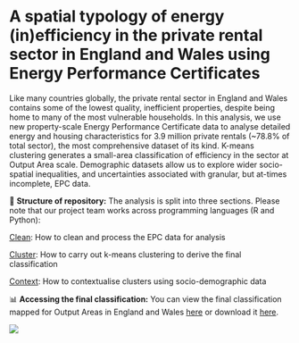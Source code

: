 # A spatial typology of energy (in)efficiency in the private rental sector in England and Wales using Energy Performance Certificates
Like many countries globally, the private rental sector in England and Wales contains some of the lowest quality, inefficient properties, despite being home to many of the most vulnerable households. In this analysis, we use new property-scale Energy Performance Certificate data to analyse detailed energy and housing characteristics for 3.9 million private rentals (~78.8% of total sector), the most comprehensive dataset of its kind. K-means clustering generates a small-area classification of efficiency in the sector at Output Area scale. Demographic datasets allow us to explore wider socio-spatial inequalities, and uncertainties associated with granular, but at-times incomplete, EPC data. 

🧱 **Structure of repository:** The analysis is split into three sections. Please note that our project team works across programming languages (R and Python):

[Clean](https://github.com/CaitHRobinson/private-rental-efficiency/tree/main/clean): How to clean and process the EPC data for analysis

[Cluster](https://github.com/CaitHRobinson/private-rental-efficiency/tree/main/cluster): How to carry out k-means clustering to derive the final classification

[Context](https://github.com/CaitHRobinson/private-rental-efficiency/tree/main/context%20): How to contextualise clusters using socio-demographic data


📊 **Accessing the final classification:** You can view the final classification mapped for Output Areas in England and Wales [here](https://uobristol.maps.arcgis.com/apps/dashboards/70659ed299ff42bcb9410d6fc270aea4) or download it [here](https://github.com/CaitHRobinson/private-rental-efficiency/blob/main/cluster/PRS_EPC_OA_clusters_9.zip).


<img src= "https://github.com/user-attachments/assets/4e70dc72-82cb-4221-b327-64c7b031a065">
